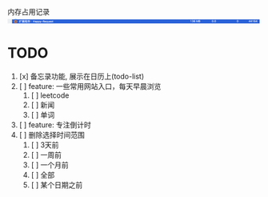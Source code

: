 内存占用记录
![](images/README-22-02-28-10-39-50.png)


# TODO

1. [x] 备忘录功能, 展示在日历上(todo-list)
2. [ ] feature: 一些常用网站入口，每天早晨浏览
   1. [ ] leetcode
   2. [ ] 新闻
   3. [ ] 单词
3. [ ] feature: 专注倒计时
4. [ ] 删除选择时间范围
   1. [ ] 3天前
   2. [ ] 一周前
   3. [ ] 一个月前
   4. [ ] 全部
   5. [ ] 某个日期之前